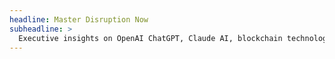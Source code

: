 ```yaml
---
headline: Master Disruption Now
subheadline: >
  Executive insights on OpenAI ChatGPT, Claude AI, blockchain technology, and robotics: strategic clarity for C-suite leaders navigating exponential change
---
```

